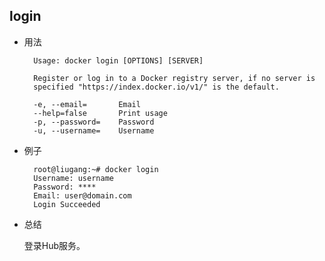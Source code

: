 
## login

* 用法

		Usage: docker login [OPTIONS] [SERVER]

		Register or log in to a Docker registry server, if no server is
		specified "https://index.docker.io/v1/" is the default.

  		-e, --email=       Email
  		--help=false       Print usage
  		-p, --password=    Password
  		-u, --username=    Username



* 例子

		root@liugang:~# docker login
		Username: username
		Password: ****
		Email: user@domain.com
		Login Succeeded

* 总结

	登录Hub服务。
